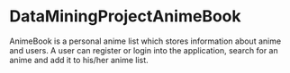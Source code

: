 # DataMiningProjectAnimeBook
AnimeBook is a personal anime list which stores information about anime and users. A user can register or login into the application, search for an anime and add it to his/her anime list.
